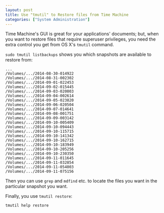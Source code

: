 ```yaml
---
layout: post
title: Use "tmutil" to Restore files from Time Machine
categories: ["System Administration"]
---
```


Time Machine\'s GUI is great for your applications\' documents; but,
when you want to restore files that require superuser privileges, you
need the extra control you get from OS X\'s `tmutil` command.

`sudo tmutil listbackups` shows you which snapshots are available to
restore from:

    ...
    /Volumes/.../2014-08-30-014922
    /Volumes/.../2014-08-31-002302
    /Volumes/.../2014-09-01-022453
    /Volumes/.../2014-09-02-015445
    /Volumes/.../2014-09-03-020003
    /Volumes/.../2014-09-04-002614
    /Volumes/.../2014-09-05-023820
    /Volumes/.../2014-09-06-020504
    /Volumes/.../2014-09-07-014641
    /Volumes/.../2014-09-08-001751
    /Volumes/.../2014-09-09-003142
    /Volumes/.../2014-09-10-005409
    /Volumes/.../2014-09-10-094443
    /Volumes/.../2014-09-10-115715
    /Volumes/.../2014-09-10-141342
    /Volumes/.../2014-09-10-162715
    /Volumes/.../2014-09-10-183949
    /Volumes/.../2014-09-10-205256
    /Volumes/.../2014-09-10-230350
    /Volumes/.../2014-09-11-011645
    /Volumes/.../2014-09-11-032854
    /Volumes/.../2014-09-11-054003
    /Volumes/.../2014-09-11-075156

Then you can use `grep` and `mdfind` etc. to locate the files you want
in the particular snapshot you want.

Finally, you use `tmutil restore`:

    tmutil help restore
